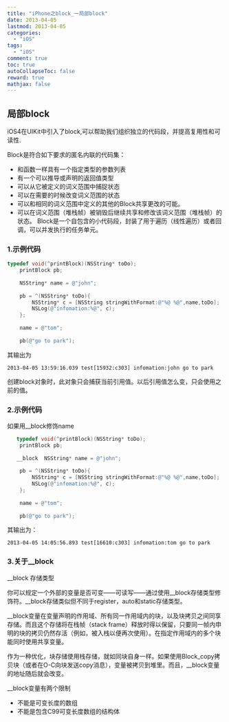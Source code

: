 ```yaml
---
title: "iPhone之block_一局部block"
date: 2013-04-05
lastmod: 2013-04-05
categories:
  - "iOS"
tags:
  - "iOS"
comment: true
toc: true
autoCollapseToc: false
reward: true
mathjax: false
---
```


## 局部block

iOS4在UIKit中引入了block,可以帮助我们组织独立的代码段，并提高复用性和可读性.

Block是符合如下要求的匿名内联的代码集：

* 和函数一样具有一个指定类型的参数列表
* 有一个可以推导或声明的返回值类型
* 可以从它被定义的词义范围中捕捉状态
* 可以在需要的时候改变词义范围的状态
* 可以和相同的词义范围中定义的其他的Block共享更改的可能。
* 可以在词义范围（堆栈帧）被销毁后继续共享和修改该词义范围（堆栈帧）的状态。
Block是一个自包含的小代码段，封装了用于遍历（线性遍历）或者回调，可以并发执行的任务单元。

### 1.示例代码

```objective-c
typedef void(^printBlock)(NSString* toDo);
    printBlock pb;
    
    NSString* name = @"john";
    
    pb = ^(NSString* toDo){
        NSString* c = [NSString stringWithFormat:@"%@ %@",name,toDo];
        NSLog(@"infomation:%@", c);
    };
    
    name = @"tom";
    
    pb(@"go to park");
```

其输出为

	2013-04-05 13:59:16.039 test[15932:c303] infomation:john go to park
	
创建block对象时，此对象只会捕获当前引用值。以后引用值怎么变，只会使用之前的值。

### 2.示例代码

如果用__block修饰name

```objective-c
   typedef void(^printBlock)(NSString* toDo);
    printBlock pb;
    
   __block  NSString* name = @"john";
    
    pb = ^(NSString* toDo){
        NSString* c = [NSString stringWithFormat:@"%@ %@",name,toDo];
        NSLog(@"infomation:%@", c);
    };
    
    name = @"tom";
    
    pb(@"go to park");
```

其输出为：

	2013-04-05 14:05:56.893 test[16610:c303] infomation:tom go to park
	
### 3.关于__block

__block 存储类型

你可以规定一个外部的变量是否可变——可读写——通过使用__block存储类型修饰符。__block存储类似但不同于register，auto和static存储类型。


__block变量在变量声明的作用域、所有同一作用域内的块，以及块拷贝之间同享存储。而且这个存储将在栈帧（stack frame）释放时得以保留，只要同一帧内申明的块的拷贝仍然存活（例如，被入栈以便再次使用）。在指定作用域内的多个块能同时使用共享变量。

作为一种优化，块存储使用栈存储，就如同块自身一样。如果使用Block_copy拷贝块（或者在O-C向块发送copy消息），变量被拷贝到堆里。而且，__block变量的地址随后就会改变。

__block变量有两个限制

* 不能是可变长度的数组
* 不能是包含C99可变长度数组的结构体	
